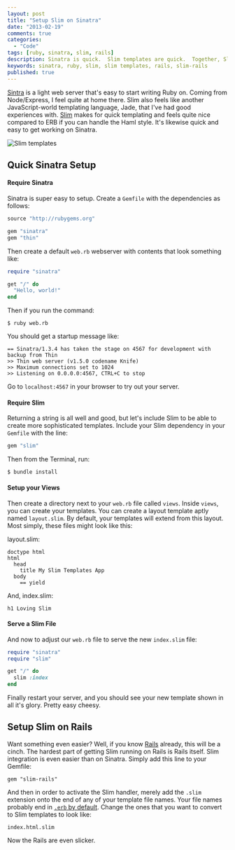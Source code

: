 ```yaml
---
layout: post
title: "Setup Slim on Sinatra"
date: "2013-02-19"
comments: true
categories:
  - "Code"
tags: [ruby, sinatra, slim, rails]
description: Sinatra is quick.  Slim templates are quick.  Together, Slim fits Sinatra quite nicely.
keywords: sinatra, ruby, slim, slim templates, rails, slim-rails
published: true
---
```


[Sintra](http://www.sinatrarb.com/) is a light web server that's easy to start writing Ruby on.  Coming from Node/Express, I feel quite at home there.  Slim also feels like another JavaScript-world templating language, Jade, that I've had good experiences with.  [Slim](http://slim-lang.com/) makes for quick templating and feels quite nice compared to ERB if you can handle the Haml style.  It's likewise quick and easy to get working on Sinatra.

![Slim templates](http://i.imgur.com/Dsnu3jA.png)

<!--more-->

## Quick Sinatra Setup

#### Require Sinatra

Sinatra is super easy to setup.  Create a `Gemfile` with the dependencies as follows:

```ruby
source "http://rubygems.org"

gem "sinatra"
gem "thin"
```

Then create a default `web.rb` webserver with contents that look something like:

```ruby
require "sinatra"

get "/" do
  "Hello, world!"
end
```

Then if you run the command:

```
$ ruby web.rb
```

You should get a startup message like:

```
== Sinatra/1.3.4 has taken the stage on 4567 for development with backup from Thin
>> Thin web server (v1.5.0 codename Knife)
>> Maximum connections set to 1024
>> Listening on 0.0.0.0:4567, CTRL+C to stop
```

Go to `localhost:4567` in your browser to try out your server.

#### Require Slim

Returning a string is all well and good, but let's include Slim to be able to create more sophisticated templates. Include your Slim dependency in your `Gemfile` with the line:

```ruby
gem "slim"
```

Then from the Terminal, run:

```
$ bundle install
```

#### Setup your Views

Then create a directory next to your `web.rb` file called `views`.  Inside `views`, you can create your templates.  You can create a layout template aptly named `layout.slim`.  By default, your templates will extend from this layout.  Most simply, these files might look like this:

layout.slim:

```haml
doctype html
html
  head
    title My Slim Templates App
  body
    == yield
```

And, index.slim:

```haml
h1 Loving Slim
```

#### Serve a Slim File

And now to adjust our `web.rb` file to serve the new `index.slim` file:

```ruby
require "sinatra"
require "slim"

get "/" do
  slim :index
end
```

Finally restart your server, and you should see your new template shown in all it's glory.  Pretty easy cheesy.  

## Setup Slim on Rails

Want something even easier?  Well, if you know [Rails](http://rubyonrails.org/) already, this will be a cinch.  The hardest part of getting Slim running on Rails is Rails itself.  Slim integration is even easier than on Sinatra.  Simply add this line to your Gemfile:

```
gem "slim-rails"
```

And then in order to activate the Slim handler, merely add the `.slim` extension onto the end of any of your template file names.  Your file names probably end in [`.erb` by default](http://guides.rubyonrails.org/layouts_and_rendering.html).  Change the ones that you want to convert to Slim templates to look like:

```
index.html.slim
```

Now the Rails are even slicker.
